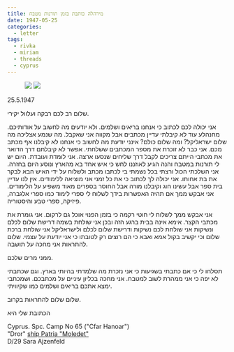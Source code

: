 ```yaml
---
title: מירהלה כותבת בזמן תורנות מטבח
date: 1947-05-25
categories:
  - letter
tags:
  - rivka
  - miriam
  - threads
  - cyprus
---
```


<figure class="half">
    <a  href="/pupko-papers/assets/images/1947-05-25-miriam-1.jpg">
    <img src="/pupko-papers/assets/images/1947-05-25-miriam-1.jpg"></a>
    <a  href="/pupko-papers/assets/images/1947-05-25-miriam-2.jpg">
    <img src="/pupko-papers/assets/images/1947-05-25-miriam-2.jpg"></a>
</figure>

25.5.1947

שלום רב לכם רבקה ועלוול יקירי.

אני יכולה לכם לכתוב כי אנחנו בריאים ושלמים. ולא יודעים
מה לחשוב על אודותיכם. מחנהלע עוד לא קיבלתי עדיין מכתבים אבל
מקווה אני שאקבל. מה שנמע אצליכה מה שלום ישראליקל?
ומה שלום כולם? אינני יודעת מה לחשוב כי אנחנו לא קיבלנו
אף מכתב מכם. אני כבר לא זוכרת את מספר המכתבים
ששלחתי. אפשר לא קיבלתם דרך הדואר את מכתבי הייתם
צריכים לקבל דרך שליחים שנסעו ארצה. אני לומדת ועובדת.
היום יש לי תורנות במטבח והנה הגיע לאוזננו לחש כי
איש אחד בא מהארץ ונוסע היום בחזרה. אני השלכתי
הכול ורצתי בכל נשמתי בי לכתבו מכתב ולשלוח
על ידי האיש הבא לבקר את בת אחותו. אני יכולה לך
לכתוב כי את כל זמני אני מוציאה ללימודים. אין לנו
עדיין בית ספר אבל עשינו חוג וקיבלנו מורה אבל החוסר
בספרים מאוד משפיע על הלימודים. אני אבקש ממך
אם תהיה האפשרות בידך לשלוח לי ספרי לימוד
כמו ספרי אלגברה, פיזיקה, ספרי טבע והיסטוריה.

אני אבקש ממך לשלוח לי חוטי רקמה
כי בזמן הפנוי אוכל גם לרקום. אני גומרת את מכתבי
הקצר. אימא אינה בבית ברגע הזה ובכן
אני שולחת בשמה דרישת שלום לכלם ונשיקות
אני שולחת לכם נשיקות ודרישת שלום לכלם
ולישראליקל אני שולחת ברכת שלום וכי יקשיב בקול
אמא ואבא כי הם רוצים רק לטובתו כי אני יודעת על עצמי. שלום להתראות אני מחכה על תושבה.

ממני מרים שלכם.

תסלחו לי כי אם כתבתי בשגיעות
כי אני נזכרת מה שלמדתי בהיותי בארץ. וגם שכתבתי לא יפה כי אני ממהרת לשוב למטבח.
אני מחכה בכליון עיניים על מכתבכם.
ושמכתבי ימצא אתכם בריאים ושלמים כמו שקיוויתי.

שלום שלום להתראות בקרוב.

הכתובת שלי היא

Cyprus. Spc. Camp No 65 ("Cfar Hanoar")  
"Dror" [ship Patria "Moledet"](http://www.palyam.org/Hahapala/Teur_haflagot/hf_Moledet.php)  
D/29 Sara Ajzenfeld
